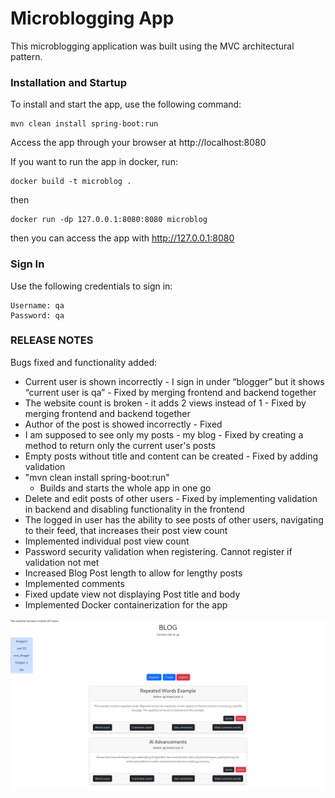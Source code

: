 # Microblogging App

This microblogging application was built using the MVC architectural pattern.

### Installation and Startup

To install and start the app, use the following command:

    mvn clean install spring-boot:run

Access the app through your browser at http://localhost:8080

If you want to run the app in docker, run:
  
    docker build -t microblog .
then

    docker run -dp 127.0.0.1:8080:8080 microblog
then you can access the app with http://127.0.0.1:8080

### Sign In

Use the following credentials to sign in:

    Username: qa
    Password: qa

### RELEASE NOTES

Bugs fixed and functionality added:

* Current user is shown incorrectly - I sign in under “blogger” but it shows “current user is qa” - Fixed by merging frontend and backend together
* The website count is broken - it adds 2 views instead of 1 - Fixed by merging frontend and backend together
* Author of the post is showed incorrectly - Fixed 
* I am supposed to see only my posts - my blog - Fixed by creating a method to return only the current user's posts
* Empty posts without title and content can be created - Fixed by adding validation
* "mvn clean install spring-boot:run"
  * Builds and starts the whole app in one go
* Delete and edit posts of other users - Fixed by implementing validation in backend and disabling functionality in the frontend
* The logged in user has the ability to see posts of other users, navigating to their feed, that increases their post view count
* Implemented individual post view count
* Password security validation when registering. Cannot register if validation not met
* Increased Blog Post length to allow for lengthy posts
* Implemented comments
* Fixed update view not displaying Post title and body
* Implemented Docker containerization for the app


![img.png](img.png)